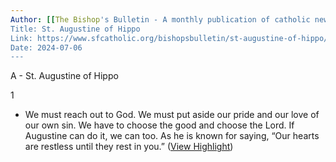 ```yaml
---
Author: [[The Bishop's Bulletin - A monthly publication of catholic news in the diocese of Sioux Falls, as wel...]]
Title: St. Augustine of Hippo
Link: https://www.sfcatholic.org/bishopsbulletin/st-augustine-of-hippo/
Date: 2024-07-06
---
```

A - St. Augustine of Hippo

1
- We must reach out to God. We must put aside our pride and our love of our own sin. We have to choose the good and choose the Lord. If Augustine can do it, we can too. As he is known for saying, “Our hearts are restless until they rest in you.” ([View Highlight](https://read.readwise.io/read/01hz2y61p8zw0bxchzp3qh8z56))
